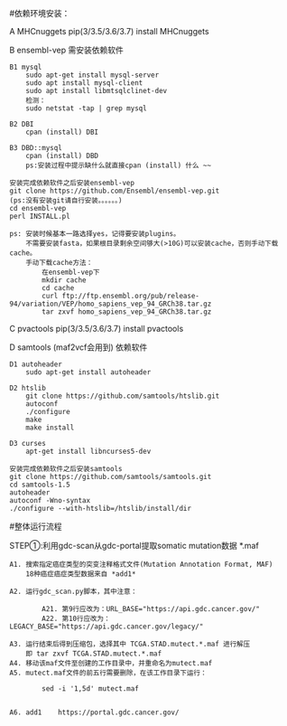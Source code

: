 #依赖环境安装：

A MHCnuggets
	pip(3/3.5/3.6/3.7) install MHCnuggets

B ensembl-vep
	需安装依赖软件

	B1 mysql
		sudo apt-get install mysql-server
		sudo apt install mysql-client
		sudo apt install libmtsqlclinet-dev
		检测：
		sudo netstat -tap | grep mysql

	B2 DBI
		cpan (install) DBI
	
	B3 DBD::mysql
		cpan (install) DBD
		ps:安装过程中提示缺什么就直接cpan (install) 什么 ~~

	安装完成依赖软件之后安装ensembl-vep
	git clone https://github.com/Ensembl/ensembl-vep.git
	(ps:没有安装git请自行安装。。。。。。)
	cd ensembl-vep
	perl INSTALL.pl
	
	ps:	安装时候基本一路选择yes，记得要安装plugins。
		不需要安装fasta，如果根目录剩余空间够大(>10G)可以安装cache，否则手动下载cache。
		手动下载cache方法：
			在ensembl-vep下
			mkdir cache
			cd cache
			curl ftp://ftp.ensembl.org/pub/release-94/variation/VEP/homo_sapiens_vep_94_GRCh38.tar.gz
			tar zxvf homo_sapiens_vep_94_GRCh38.tar.gz

C pvactools
	pip(3/3.5/3.6/3.7) install pvactools

D samtools (maf2vcf会用到)
	依赖软件

	D1 autoheader
		sudo apt-get install autoheader

	D2 htslib
		git clone https://github.com/samtools/htslib.git
		autoconf
		./configure
		make
		make install

	D3 curses
		apt-get install libncurses5-dev

	安装完成依赖软件之后安装samtools
	git clone https://github.com/samtools/samtools.git
	cd samtools-1.5
	autoheader
	autoconf -Wno-syntax
	./configure --with-htslib=/htslib/install/dir
	


#整体运行流程

STEP①:利用gdc-scan从gdc-portal提取somatic mutation数据 *.maf

	A1.	搜索指定癌症类型的突变注释格式文件(Mutation Annotation Format, MAF)
		18种癌症癌症类型数据来自 *add1*
	
	A2.	运行gdc_scan.py脚本，其中注意：
			
			A21. 第9行应改为：URL_BASE="https://api.gdc.cancer.gov/"
			A22. 第10行应改为：LEGACY_BASE="https://api.gdc.cancer.gov/legacy/"

	A3.	运行结束后得到压缩包，选择其中 TCGA.STAD.mutect.*.maf 进行解压
		即 tar zxvf TCGA.STAD.mutect.*.maf
	A4.	移动该maf文件至创建的工作目录中，并重命名为mutect.maf
	A5.	mutect.maf文件的前五行需要删除，在该工作目录下运行：

			sed -i '1,5d' mutect.maf


	A6.	add1	https://portal.gdc.cancer.gov/





































